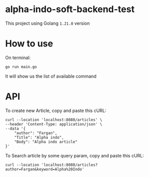 # alpha-indo-soft-backend-test
This project using Golang `1.21.0` version

# How to use
On terminal:

    go run main.go 

It will show us the list of available command

# API
 To create new Article, copy and paste this cURL: 
```
curl --location 'localhost:8080/articles' \
--header 'Content-Type: application/json' \
--data '{
    "author": "Fargan",
    "Title": "Alpha indo",
    "Body": "Alpha indo article"
}'
```
  
 To Search article by some query param, copy and paste this cURL: 

 ```curl --location 'localhost:8080/articles?author=Fargan&keyword=Alpha%20Indo'```